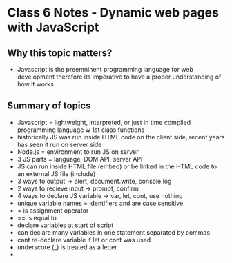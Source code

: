 # Class 6 Notes - Dynamic web pages with JavaScript

## Why this topic matters?

- Javascript is the preemninent programming language for web development therefore its imperative to have a proper understanding of how it works

## Summary of topics

- Javascript = lightweight, interpreted, or just in time compiled programming language w 1st class functions
- historically JS was run inside HTML code on the client side, recent years has seen it run on server side
- Node.js = environment to run JS on server
- 3 JS parts = language, DOM API, server API
- JS can run inside HTML file (embed) or be linked in the HTML code to an external JS file (include)
- 3 ways to output -> alert, document.write, console.log
- 2 ways to recieve input -> prompt, confirm
- 4 ways to declare JS variable -> var, let, cont, use nothing
- unique variable names = identifiers and are case sensitive
- = is assignment operator
- == is equal to
- declare variables at start of script
- can declare many variables in one statement separated by commas
- cant re-declare variable if let or cont was used
- underscore (_) is treated as a letter
- 